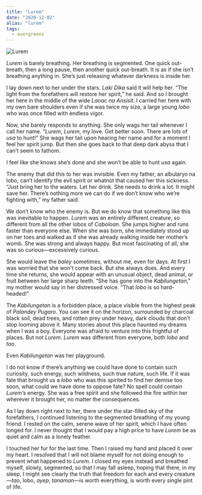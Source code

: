 ```yaml
---
title: "Lurem"
date: "2020-12-02"
alias: "lurem"
tags:
  - evergreens
---
```

![Lurem](Lurem.jpg)

_Lurem_ is barely breathing. Her breathing is segmented. One quick out-breath, then a long pause, then another quick out-breath. It is as if she isn’t breathing anything in. She’s just releasing whatever darkness is inside her.

I lay down next to her under the stars. _Laki Dika_ said it will help her. “The light from the forefathers will restore her spirit,” he said. And so I brought her here in the middle of the wide _Laoac na Ansisit_. I carried her here with my own bare shoulders even if she was twice my size, a large young _lobo_ who was once filled with endless vigor.

Now, she barely responds to anything. She only wags her tail whenever I call her name. “_Lurem_, _Lurem_, my love. Get better soon. There are lots of _usa_ to hunt!” She wags her tail upon hearing her name and for a moment I feel her spirit jump. But then she goes back to that deep dark abyss that I can’t seem to fathom.

I feel like she knows she’s done and she won’t be able to hunt _usa_ again.

The enemy that did this to her was invisible. Even my father, an albularyo na lobo, can’t identify the evil spirit or whatnot that caused her this sickness. “Just bring her to the waters. Let her drink. She needs to drink a lot. It might save her. There’s nothing more we can do if we don’t know who we’re fighting with,” my father said.

We don’t know who the enemy is. But we do know that something like this was inevitable to happen. _Lurem_ was an entirely different creature, so different from all the other lobos of _Caboloan_. She jumps higher and runs faster than everyone else. When she was born, she immediately stood up on her toes and walked as if she was already walking inside her mother’s womb. She was strong and always happy. But most fascinating of all, she was so curious—excessively curious.

She would leave the _baley_ sometimes, without me, even for days. At first I was worried that she won’t come back. But she always does. And every time she returns, she would appear with an unusual object, dead animal, or fruit between her large sharp teeth. “She has gone into the _Kabilungetan_,” my mother would say in her distressed voice. “That _lobo_ is so hard-headed!”

The _Kabilungetan_ is a forbidden place, a place visible from the highest peak of _Palandey Pugaro_. You can see it on the horizon, surrounded by charcoal black soil, dead trees, and rotten prey under heavy, dark clouds that don’t stop looming above it. Many stories about this place haunted my dreams when I was a boy. Everyone was afraid to venture into this frightful of places. But not _Lurem_. _Lurem_ was different from everyone, both _lobo_ and _tao_.

Even _Kabilungetan_ was her playground.

I do not know if there’s anything we could have done to contain such curiosity, such energy, such wildness, such true nature, such life. If it was fate that brought us a _lobo_ who was this spirited to find her demise too soon, what could we have done to oppose fate? No spell could contain _Lurem’s_ energy. She was a free spirit and she followed the fire within her wherever it brought her, no matter the consequences.

As I lay down right next to her, there under the star-filled sky of the forefathers, I continued listening to the segmented breathing of my young friend. I rested on the calm, serene wave of her spirit, which I have often longed for. I never thought that I would pay a high price to have _Lurem_ be as quiet and calm as a lonely feather.

I touched her fur for the last time. Then I raised my hand and placed it over my heart. I resolved that I will not blame myself for not doing enough to prevent what happened to _Lurem_. I closed my eyes instead and breathed myself, slowly, segmented, so that I may fall asleep, hoping that there, in my sleep, I might see clearly the truth that freedom for each and every creature—_tao_, lobo, _ayep_, _tanaman_—is worth everything, is worth every single pint of life.
